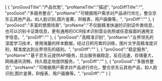[
	{
		"proGoodTitle":"产品优势",
		"proNameTitle":"描述",
		"proDiffTitle":"",
		"proGood":"多服务整合",
		"proName":"可根据用户需求对产品进行优化，整合京东云其他产品，如人脸识别,图片鉴黄，BI报表，用户画像等。",
		"proDiff":""
	},
	{
		"proGood":"丰富的使用场景",
		"proName":"不仅能精准快速的识别证件类信息，也可以识别卡证类信息，更有通用的OCR技术识别营业执照或任意版面的通用文字信息。",
		"proDiff":""
	},
	{
		"proGood":"高精准识别",
		"proName":"业界领先的深度学习技术，使用海量的样本数据，经过日积月累的训练，图片文字高精准度识别，精准度达到业界领先的级别。",
		"proDiff":""
	},
	{
		"proGood":"稳定服务",
		"proName":"基于京东云提供API服务，后台服务器稳定，反应迅速，存储量大，网络通讯流畅，持久稳定地提供服务。",
		"proDiff":""
	},
	{
		"proGood":"多服务整合",
		"proName":"可根据用户需求对产品进行优化，整合京东云其他产品，如人脸识别,图片鉴黄，BI报表，用户画像等。",
		"proDiff":""
	}
]